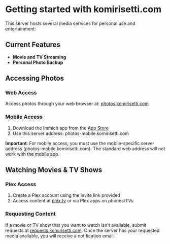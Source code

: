 # Getting started with komirisetti.com

This server hosts several media services for personal use and entertainment:

## Current Features
- **Movie and TV Streaming**
- **Personal Photo Backup**

## Accessing Photos

### Web Access
Access photos through your web browser at: [photos.komirisetti.com](photos.komirisetti.com)

### Mobile Access
1. Download the Immich app from the [App Store](https://apps.apple.com/us/app/immich/id1613945652)
2. Use this server address: photos-mobile.komirisetti.com
   
**Important**: For mobile access, you must use the mobile-specific server address (photos-mobile.komirisetti.com). The standard web address will not work with the mobile app.

## Watching Movies & TV Shows

### Plex Access
1. Create a Plex account using the invite link provided
2. Access content at [plex.tv](https://plex.tv) or via Plex apps on phones/TVs

### Requesting Content
If a movie or TV show that you want to watch isn't available, submit requests at [requests.komirisetti.com](https://requests.komirisetti.com). Once the server has your requested media available, you will receive a notification email.
